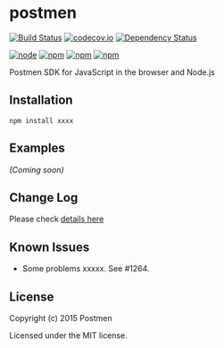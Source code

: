 # postmen

[![Build Status](https://travis-ci.org/Postmen/sdk-js.svg?branch=master)](https://travis-ci.org/Postmen/sdk-js)
[![codecov.io](https://codecov.io/github/Postmen/sdk-js/coverage.svg?branch=master)](https://codecov.io/github/Postmen/sdk-js?branch=master)
[![Dependency Status](https://gemnasium.com/Postmen/sdk-js.svg)](https://gemnasium.com/Postmen/sdk-js)

[![node](https://img.shields.io/node/v/postmen.svg)]()
[![npm](https://img.shields.io/npm/v/postmen.svg)]()
[![npm](https://img.shields.io/npm/dm/postmen.svg)]()
[![npm](https://img.shields.io/npm/l/postmen.svg)]()

Postmen SDK for JavaScript in the browser and Node.js

## Installation
```
npm install xxxx
```

## Examples
_(Coming soon)_

## Change Log
Please check [details here](CHANGELOG.md)

## Known Issues
- Some problems xxxxx. See #1264.

## License
Copyright (c) 2015 Postmen
 
Licensed under the MIT license.
